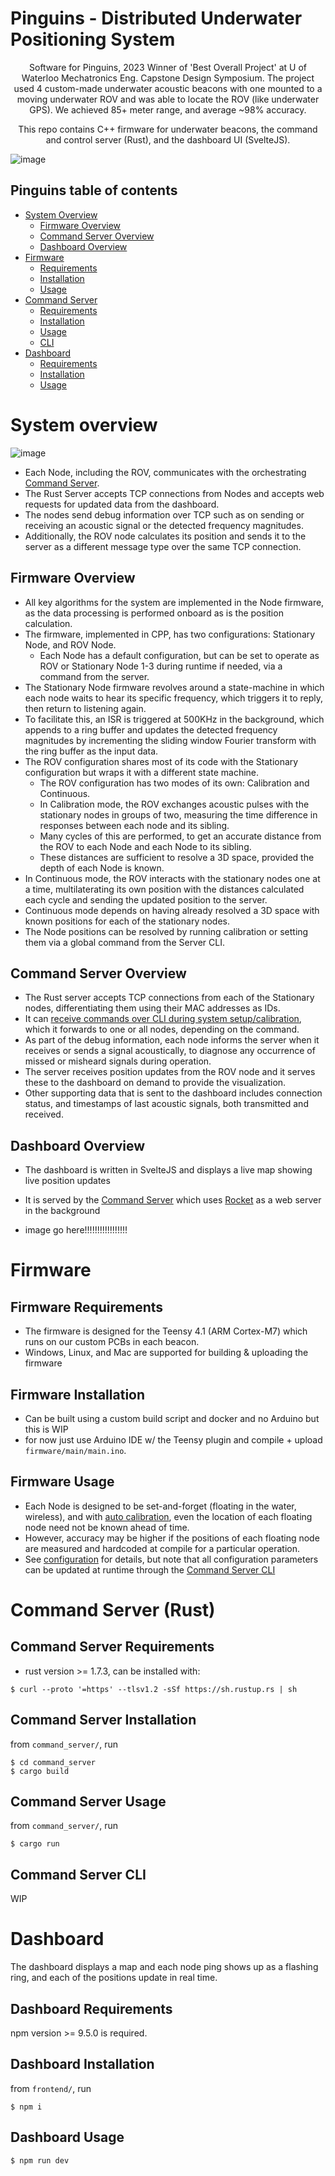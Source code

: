 # Pinguins - Distributed Underwater Positioning System

<p align="center">Software for Pinguins, 2023 Winner of 'Best Overall Project' at U of Waterloo Mechatronics Eng. Capstone Design Symposium. The project used 4 custom-made underwater acoustic beacons with one mounted to a moving underwater ROV and was able to locate the ROV (like underwater GPS). We achieved 85+ meter range, and average ~98% accuracy.
</p>

<p align="center">
This repo contains C++ firmware for underwater beacons, the command and control server (Rust), and the dashboard UI (SvelteJS).
</p>

![image](https://kaelan.xyz/images/portfolio/pinguins/underwater/full.jpg)

## Pinguins table of contents

<!--toc:start-->

- [System Overview](#system-overview)
  - [Firmware Overview](#firmware-overview)
  - [Command Server Overview](#command-server-overview)
  - [Dashboard Overview](#dashboard-overview)
- [Firmware](#firmware)
  - [Requirements](#firmware-requirements)
  - [Installation](#firmware-installation)
  - [Usage](#firmware-usage)
- [Command Server](#command-server)
  - [Requirements](#command-server-requirements)
  - [Installation](#command-server-installation)
  - [Usage](#command-server-usage)
  - [CLI](#commmand-server-cli)
- [Dashboard](#dashboard)
  - [Requirements](#dashboard-requirements)
  - [Installation](#dashboard-installation)
  - [Usage](#dashboard-usage)

<!--toc:end-->

# System overview

![image](https://github.com/Oasixer/underwater_PINGuins/assets/24990515/ebc98be9-f576-4526-b10f-b761287a96c9)

- Each Node, including the ROV, communicates with the orchestrating [Command Server](#command-server).
- The Rust Server accepts TCP connections from Nodes and accepts web requests for updated data from the dashboard.
- The nodes send debug information over TCP such as on sending or receiving an acoustic signal or the detected frequency magnitudes.
- Additionally, the ROV node calculates its position and sends it to the server as a different message type over the same TCP connection.

## Firmware Overview

- All key algorithms for the system are implemented in the Node firmware, as the data processing is performed onboard as is the position calculation.
- The firmware, implemented in CPP, has two configurations: Stationary Node, and ROV Node.
  - Each Node has a default configuration, but can be set to operate as ROV or Stationary Node 1-3 during runtime if needed, via a command from the server.
- The Stationary Node firmware revolves around a state-machine in which each node waits to hear its specific frequency, which triggers it to reply, then return to listening again.
- To facilitate this, an ISR is triggered at 500KHz in the background, which appends to a ring buffer and updates the detected frequency magnitudes by incrementing the sliding window Fourier transform with the ring buffer as the input data.
- The ROV configuration shares most of its code with the Stationary configuration but wraps it with a different state machine.
  - The ROV configuration has two modes of its own: Calibration and Continuous.
  - In Calibration mode, the ROV exchanges acoustic pulses with the stationary nodes in groups of two, measuring the time difference in responses between each node and its sibling.
  - Many cycles of this are performed, to get an accurate distance from the ROV to each Node and each Node to its sibling.
  - These distances are sufficient to resolve a 3D space, provided the depth of each Node is known.
- In Continuous mode, the ROV interacts with the stationary nodes one at a time, multilaterating its own position with the distances calculated each cycle and sending the updated position to the server.
- Continuous mode depends on having already resolved a 3D space with known positions for each of the stationary nodes.
- The Node positions can be resolved by running calibration or setting them via a global command from the Server CLI.

## Command Server Overview

- The Rust server accepts TCP connections from each of the Stationary nodes, differentiating them using their MAC addresses as IDs.
- It can [receive commands over CLI during system setup/calibration](#command-server-cli), which it forwards to one or all nodes, depending on the command.
- As part of the debug information, each node informs the server when it receives or sends a signal acoustically, to diagnose any occurrence of missed or misheard signals during operation.
- The server receives position updates from the ROV node and it serves these to the dashboard on demand to provide the visualization.
- Other supporting data that is sent to the dashboard includes connection status, and timestamps of last acoustic signals, both transmitted and received.

## Dashboard Overview

- The dashboard is written in SvelteJS and displays a live map showing live position updates
- It is served by the [Command Server](#command-server) which uses [Rocket](https://rocket.rs) as a web server in the background

- image go here!!!!!!!!!!!!!!!!!

# Firmware

## Firmware Requirements

- The firmware is designed for the Teensy 4.1 (ARM Cortex-M7) which runs on our custom PCBs in each beacon.
- Windows, Linux, and Mac are supported for building & uploading the firmware

## Firmware Installation

- Can be built using a custom build script and docker and no Arduino but this is WIP
- for now just use Arduino IDE w/ the Teensy plugin and compile + upload `firmware/main/main.ino`.

## Firmware Usage

- Each Node is designed to be set-and-forget (floating in the water, wireless), and with [auto calibration](#auto-calibration), even the location of each floating node need not be known ahead of time.
- However, accuracy may be higher if the positions of each floating node are measured and hardcoded at compile for a particular operation.
- See [configuration](#firmware-configuration) for details, but note that all configuration parameters can be updated at runtime through the [Command Server CLI](#command-server-cli)

# Command Server (Rust)

## Command Server Requirements

- rust version >= 1.7.3, can be installed with:

```console
$ curl --proto '=https' --tlsv1.2 -sSf https://sh.rustup.rs | sh
```

## Command Server Installation

from `command_server/`, run

```console
$ cd command_server
$ cargo build
```

## Command Server Usage

from `command_server/`, run

```console
$ cargo run
```

## Command Server CLI

WIP

# Dashboard

The dashboard displays a map and each node ping shows up as a flashing ring, and each of the positions update in real time.

## Dashboard Requirements

npm version >= 9.5.0 is required.

## Dashboard Installation

from `frontend/`, run

```console
$ npm i
```

## Dashboard Usage

```console
$ npm run dev
```
